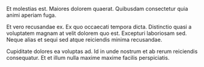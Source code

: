 Et molestias est. Maiores dolorem quaerat. Quibusdam consectetur quia animi aperiam fuga.
 Et vero recusandae ex. Ex quo occaecati tempora dicta. Distinctio quasi a voluptatem magnam at velit dolorem quo est. Excepturi laboriosam sed. Neque alias et sequi sed atque reiciendis minima recusandae.
 Cupiditate dolores ea voluptas ad. Id in unde nostrum et ab rerum reiciendis consequatur. Et et illum nulla maxime maxime facilis perspiciatis.